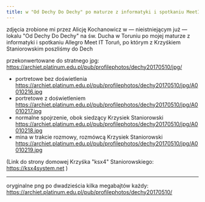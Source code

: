 ```yaml
---
title: w "Od Dechy Do Dechy" po maturze z informatyki i spotkaniu MeetIT Toruń, 10 maja 2017 (fot. Alicja Kochanowicz)
---
```


zdjęcia zrobione mi przez Alicję Kochanowicz w — nieistniejącym już — lokalu "Od Dechy Do Dechy"
na św. Ducha w Toruniu po mojej maturze z informatyki i spotkaniu Allegro Meet IT Toruń, po którym z Krzyśkiem Staniorowskim poszliśmy do Dech

przekonwertowane do stratnego jpg: https://archiet.platinum.edu.pl/pub/profilephotos/dechy20170510/jpg/

- portretowe bez doświetlenia https://archiet.platinum.edu.pl/pub/profilephotos/dechy20170510/jpg/A0010216.jpg
- portretowe z doświetleniem https://archiet.platinum.edu.pl/pub/profilephotos/dechy20170510/jpg/A0010217.jpg
- normalne spojrzenie, obok siedzący Krzysiek Staniorowski https://archiet.platinum.edu.pl/pub/profilephotos/dechy20170510/jpg/A0010218.jpg
- mina w trakcie rozmowy, rozmówcą Krzysiek Staniorowski https://archiet.platinum.edu.pl/pub/profilephotos/dechy20170510/jpg/A0010219.jpg

(Link do strony domowej Krzyśka "ksx4" Staniorowskiego: https://ksx4system.net )

---------

oryginalne png po dwadzieścia kilka megabajtów każdy: https://archiet.platinum.edu.pl/pub/profilephotos/dechy20170510/



